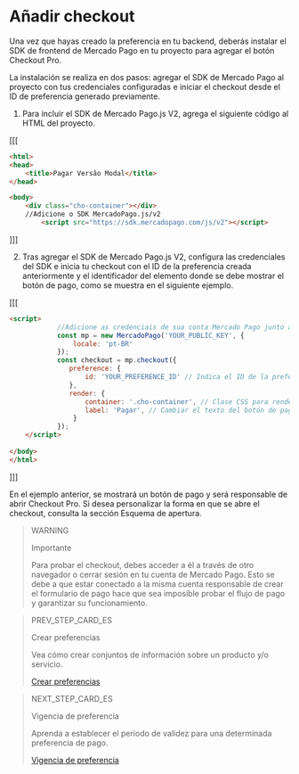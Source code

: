 # Añadir checkout

Una vez que hayas creado la preferencia en tu backend, deberás instalar el SDK de frontend de Mercado Pago en tu proyecto para agregar el botón Checkout Pro.

La instalación se realiza en dos pasos: agregar el SDK de Mercado Pago al proyecto con tus credenciales configuradas e iniciar el checkout desde el ID de preferencia generado previamente.

1. Para incluir el SDK de Mercado Pago.js V2, agrega el siguiente código al HTML del proyecto.

[[[
```html
<html>
<head>
	<title>Pagar Versão Modal</title>
</head>

<body>
	<div class="cho-container"></div>
	//Adicione o SDK MercadoPago.js/v2
		<script src="https://sdk.mercadopago.com/js/v2"></script>
```
]]]
		
2. Tras agregar el SDK de Mercado Pago.js V2, configura las credenciales del SDK e inicia tu checkout con el ID de la preferencia creada anteriormente y el identificador del elemento donde se debe mostrar el botón de pago, como se muestra en el siguiente ejemplo.

[[[
```html
<script>
			//Adicione as credenciais de sua conta Mercado Pago junto ao SDK
			const mp = new MercadoPago('YOUR_PUBLIC_KEY', {
			    locale: 'pt-BR'
			});
			const checkout = mp.checkout({
			   preference: {
			       id: 'YOUR_PREFERENCE_ID' // Indica el ID de la preferencia
			   },
			   render: {
			       container: '.cho-container', // Clase CSS para renderizar el botón de pago
			       label: 'Pagar', // Cambiar el texto del botón de pago (opcional)
			    }
			});
	</script>	 	 
	
</body>
</html>
```
]]]

En el ejemplo anterior, se mostrará un botón de pago y será responsable de abrir Checkout Pro. Si desea personalizar la forma en que se abre el checkout, consulta la sección Esquema de apertura.

> WARNING
>
> Importante
>
> Para probar el checkout, debes acceder a él a través de otro navegador o cerrar sesión en tu cuenta de Mercado Pago. Esto se debe a que estar conectado a la misma cuenta responsable de crear el formulario de pago hace que sea imposible probar el flujo de pago y garantizar su funcionamiento.

> PREV_STEP_CARD_ES
>
> Crear preferencias
>
> Vea cómo crear conjuntos de información sobre un producto y/o servicio.
>
> [Crear preferencias](/developers/es/docs/checkout-pro/requirements)

> NEXT_STEP_CARD_ES
>
> Vigencia de preferencia 
>
> Aprenda a establecer el período de validez para una determinada preferencia de pago.
>
> [Vigencia de preferencia](/developers/es/docs/checkout-pro/checkout-customization/preferences/term-of-preference)